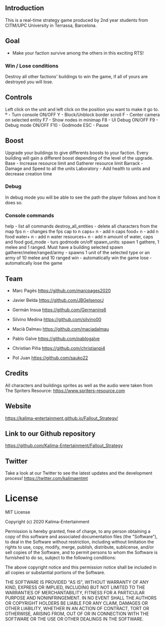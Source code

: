 ## Introduction
This is a real-time strategy game produced by 2nd year students from CITM/UPC University in Terrassa, Barcelona.

## Goal
* Make your faction survive among the others in this exciting RTS! 

### Win / Lose conditions
Destroy all other factions' buildings to win the game, if all of yours are destroyed you will lose.  

## Controls
Left click on the unit and left click on the position you want to make it go to.
º - Turn console ON/OFF
Y - Block/Unblock border scroll
F - Center camera on selected entity
F7 - Show nodes in minimap
F8 - UI Debug ON/OFF
F9 - Debug mode ON/OFF
F10 - Godmode
ESC - Pause 

## Boost
Upgrade your buildings to give differents boosts to your faction. Every building will gain a different boost depending of the level of the upgrade.
Base - Increase resource limit and Gatherer resource limit
Barrack - Damage and Speed to all the units
Laboratory - Add health to units and decrease creation time

### Debug
In debug mode you will be able to see the path the player follows and how it does so. 

### Console commands
help - list all commands
destroy_all_entities - delete all characters from the map
fps n - changes the fps cap to n
caps+ n - add n caps
food+ n - add n food
water+ n - add n water
resources+ n - add n amount of water, caps and food
god_mode - turs godmode on/off
spawn_units: spawn 1 gathere, 1 melee and 1 ranged. Must have a building selected
spawn gatherer/melee/ranged/army -  spawns 1 unit of the selected type or an army of 10 melee and 10 ranged
win - automatically win the game
lose - automatically lose the game

## Team

* Marc Pagès
https://github.com/marcpages2020

* Javier Belda 
https://github.com/JBGelsenorJ

* Germán Insua
https://github.com/Germanins6

* Silvino Medina
https://github.com/silvino00

* Macià Dalmau
https://github.com/maciadalmau

* Pablo Galve
https://github.com/pablogalve

* Christian Piña
https://github.com/christianpi4
* Pol Juan
https://github.com/sauko22


## Credits
All characters and buildings sprites as well as the audio were taken from The Spriters Resource: https://www.spriters-resource.com

## Website
https://kalima-entertainment.github.io/Fallout_Strategy/

## Link to our Github repository
https://github.com/Kalima-Entertainment/Fallout_Strategy

## Twitter
Take a look at our Twitter to see the latest updates and the development process! 
https://twitter.com/kalimaentmt

# License
MIT License

Copyright (c) 2020 Kalima-Entertainment

Permission is hereby granted, free of charge, to any person obtaining a copy
of this software and associated documentation files (the "Software"), to deal
in the Software without restriction, including without limitation the rights
to use, copy, modify, merge, publish, distribute, sublicense, and/or sell
copies of the Software, and to permit persons to whom the Software is
furnished to do so, subject to the following conditions:

The above copyright notice and this permission notice shall be included in all
copies or substantial portions of the Software.

THE SOFTWARE IS PROVIDED "AS IS", WITHOUT WARRANTY OF ANY KIND, EXPRESS OR
IMPLIED, INCLUDING BUT NOT LIMITED TO THE WARRANTIES OF MERCHANTABILITY,
FITNESS FOR A PARTICULAR PURPOSE AND NONINFRINGEMENT. IN NO EVENT SHALL THE
AUTHORS OR COPYRIGHT HOLDERS BE LIABLE FOR ANY CLAIM, DAMAGES OR OTHER
LIABILITY, WHETHER IN AN ACTION OF CONTRACT, TORT OR OTHERWISE, ARISING FROM,
OUT OF OR IN CONNECTION WITH THE SOFTWARE OR THE USE OR OTHER DEALINGS IN THE
SOFTWARE.